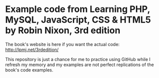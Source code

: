 # Example code from Learning PHP, MySQL, JavaScript, CSS & HTML5 by Robin Nixon, 3rd edition

The book's website is here if you want the actual code: http://lpmj.net/3rdedition/

This repository is just a chance for me to practice using GitHub while I refresh my memory and my examples are not perfect replications of the book's code examples.

